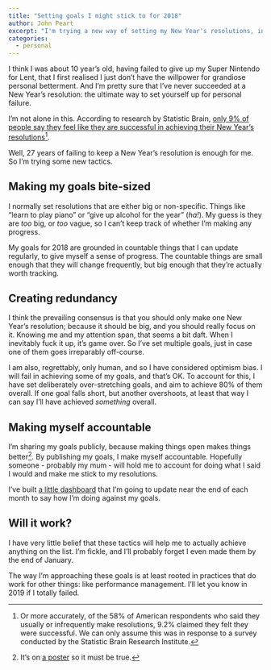 ```yaml
---
title: "Setting goals I might stick to for 2018"
author: John Peart
excerpt: "I'm trying a new way of setting my New Year's resolutions, in a probably hopeless attempt to actually stick to them."
categories:
  - personal
---
```


I think I was about 10 year’s old, having failed to give up my Super Nintendo for Lent, that I first realised I just don’t have the willpower for grandiose personal betterment. And I’m pretty sure that I’ve never succeeded at a New Year’s resolution: the ultimate way to set yourself up for personal failure.

I’m not alone in this. According to research by Statistic Brain, [only 9% of people say they feel like they are successful in achieving their New Year’s resolutions](https://www.forbes.com/sites/dandiamond/2013/01/01/just-8-of-people-achieve-their-new-years-resolutions-heres-how-they-did-it/#6c36703d596b)[^1].

Well, 27 years of failing to keep a New Year’s resolution is enough for me. So I’m trying some new tactics.

## Making my goals bite-sized

I normally set resolutions that are either big or non-specific. Things like “learn to play piano” or “give up alcohol for the year” (*ha!*). My guess is they are *too* big, or *too* vague, so I can’t keep track of whether I’m making any progress.

My goals for 2018 are grounded in countable things that I can update regularly, to give myself a sense of progress. The countable things are small enough that they will change frequently, but big enough that they’re actually worth tracking.

## Creating redundancy

I think the prevailing consensus is that you should only make one New Year’s resolution; because it should be big, and you should really focus on it. Knowing me and my attention span, that seems a bit daft. When I inevitably fuck it up, it’s game over. So I’ve set multiple goals, just in case one of them goes irreparably off-course.

I am also, regrettably, only human, and so I have considered optimism bias. I will fail in achieving some of my goals, and that’s OK. To account for this, I have set deliberately over-stretching goals, and aim to achieve 80% of them overall. If one goal falls short, but another overshoots, at least that way I can say I’ll have achieved *something* overall.

## Making myself accountable

I’m sharing my goals publicly, because making things open makes things better[^2]. By publishing my goals, I make myself accountable. Hopefully someone - probably my mum - will hold me to account for doing what I said I would and make me stick to my resolutions. 

I’ve built [a little dashboard](/goals/) that I’m going to update near the end of each month to say how I’m doing against my goals. 

## Will it work?

I have very little belief that these tactics will help me to actually achieve anything on the list. I’m fickle, and I’ll probably forget I even made them by the end of January. 

The way I’m approaching these goals is at least rooted in practices that do work for other things: like performance management. I’ll let you know in 2019 if I totally failed.

[^1]: Or more accurately, of the 58% of American respondents who said they usually or infrequently make resolutions, 9.2% claimed they felt they were successful. We can only assume this was in response to a survey conducted by the Statistic Brain Research Institute.

[^2]: It’s on [a poster](http://govdesign.tumblr.com/post/142999370698/download-the-poster-make-things-open-it-makes) so it must be true.